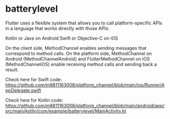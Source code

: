 # batterylevel

Flutter uses a flexible system that allows you to call platform-specific APIs in a language that works directly with those APIs:

Kotlin or Java on Android
Swift or Objective-C on iOS

On the client side, MethodChannel enables sending messages that correspond to method calls. On the platform side, MethodChannel on Android (MethodChannelAndroid) and FlutterMethodChannel on iOS (MethodChanneliOS) enable receiving method calls and sending back a result.

Check here for Swift code: https://github.com/m8811163008/platform_channel/blob/main/ios/Runner/AppDelegate.swift

Check here for Kotlin code: https://github.com/m8811163008/platform_channel/blob/main/android/app/src/main/kotlin/com/example/batterylevel/MainActivity.kt
